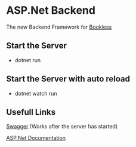 # ASP.Net Backend

The new Backend Framework for [Bookless](https://github.com/CodeChrisB/bookless)

## Start the Server
- dotnet run

## Start the Server with auto reload
- dotnet watch run

## Usefull Links
[Swagger](https://localhost:5001/swagger/index.html) (Works after the server has started)

[ASP.Net Documentation](https://docs.microsoft.com/en-us/aspnet/core/tutorials/razor-pages/?view=aspnetcore-5.0)
